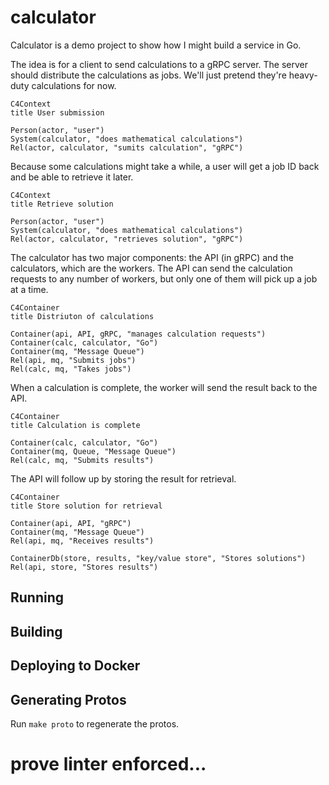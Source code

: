 # calculator

Calculator is a demo project to show how I might build a service in Go.

The idea is for a client to send calculations to a gRPC server. The server
should distribute the calculations as jobs. We'll just pretend they're
heavy-duty calculations for now.

```mermaid
C4Context
title User submission

Person(actor, "user")
System(calculator, "does mathematical calculations")
Rel(actor, calculator, "sumits calculation", "gRPC")
```

Because some calculations might take a while, a user will get a job ID back and
be able to retrieve it later.

```mermaid
C4Context
title Retrieve solution

Person(actor, "user")
System(calculator, "does mathematical calculations")
Rel(actor, calculator, "retrieves solution", "gRPC")
```

The calculator has two major components: the API (in gRPC) and the calculators,
which are the workers. The API can send the calculation requests to any number
of workers, but only one of them will pick up a job at a time.

```mermaid
C4Container
title Distriuton of calculations

Container(api, API, gRPC, "manages calculation requests")
Container(calc, calculator, "Go")
Container(mq, "Message Queue")
Rel(api, mq, "Submits jobs")
Rel(calc, mq, "Takes jobs")
```

When a calculation is complete, the worker will send the result back to the API.

<!-- reminder: I need to scrub expired results -->

```mermaid
C4Container
title Calculation is complete

Container(calc, calculator, "Go")
Container(mq, Queue, "Message Queue")
Rel(calc, mq, "Submits results")
```

The API will follow up by storing the result for retrieval.

```mermaid
C4Container
title Store solution for retrieval

Container(api, API, "gRPC")
Container(mq, "Message Queue")
Rel(api, mq, "Receives results")

ContainerDb(store, results, "key/value store", "Stores solutions")
Rel(api, store, "Stores results")
```

## Running

## Building

## Deploying to Docker

## Generating Protos

Run `make proto` to regenerate the protos.

# prove linter enforced...
